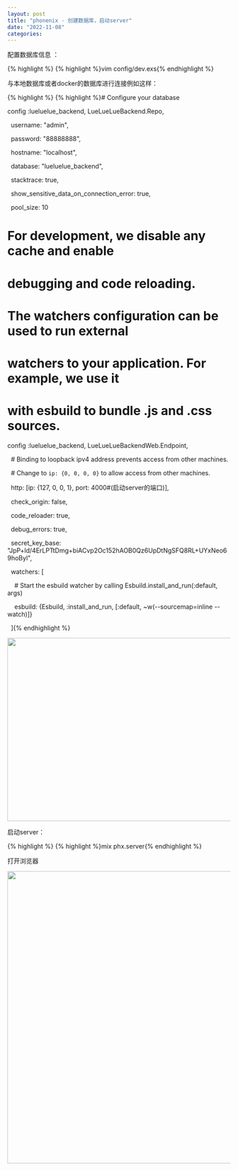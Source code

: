 ```yaml
---
layout: post
title: "phonenix - 创建数据库，启动server"
date: "2022-11-08"
categories: 
---
```

<p>配置数据库信息 ：</p>

{% highlight %}
{% highlight %}vim config/dev.exs{% endhighlight %}

<p>与本地数据库或者docker的数据库进行连接例如这样：</p>

{% highlight %}
{% highlight %}# Configure your database

config :lueluelue_backend, LueLueLueBackend.Repo,

&nbsp; username: &quot;admin&quot;,

&nbsp; password: &quot;88888888&quot;,

&nbsp; hostname: &quot;localhost&quot;,

&nbsp; database: &quot;lueluelue_backend&quot;,

&nbsp; stacktrace: true,

&nbsp; show_sensitive_data_on_connection_error: true,

&nbsp; pool_size: 10

# For development, we disable any cache and enable

# debugging and code reloading.

#

# The watchers configuration can be used to run external

# watchers to your application. For example, we use it

# with esbuild to bundle .js and .css sources.

config :lueluelue_backend, LueLueLueBackendWeb.Endpoint,

&nbsp; # Binding to loopback ipv4 address prevents access from other machines.

&nbsp; # Change to `ip: {0, 0, 0, 0}` to allow access from other machines.

&nbsp; http: [ip: {127, 0, 0, 1}, port: 4000#(启动server的端口)],

&nbsp; check_origin: false,

&nbsp; code_reloader: true,

&nbsp; debug_errors: true,

&nbsp; secret_key_base: &quot;JpP+ld/4ErLPTtDmg+biACvp2Oc152hAOB0Qz6UpDtNgSFQ8RL+UYxNeo69hoByl&quot;,

&nbsp; watchers: [

&nbsp;&nbsp;&nbsp; # Start the esbuild watcher by calling Esbuild.install_and_run(:default, args)

&nbsp;&nbsp;&nbsp; esbuild: {Esbuild, :install_and_run, [:default, ~w(--sourcemap=inline --watch)]}

&nbsp; ]{% endhighlight %}

<p><img src="/uploads/ckeditor/pictures/698/image-20221108093442-1.png" style="height:414px; width:1040px" /></p>

<p>启动server：</p>

{% highlight %}
{% highlight %}mix phx.server{% endhighlight %}

<p>打开浏览器</p>

<p><img src="/uploads/ckeditor/pictures/700/image-20221108093958-2.png" style="height:660px; width:1187px" /></p>

<p>&nbsp;</p>

